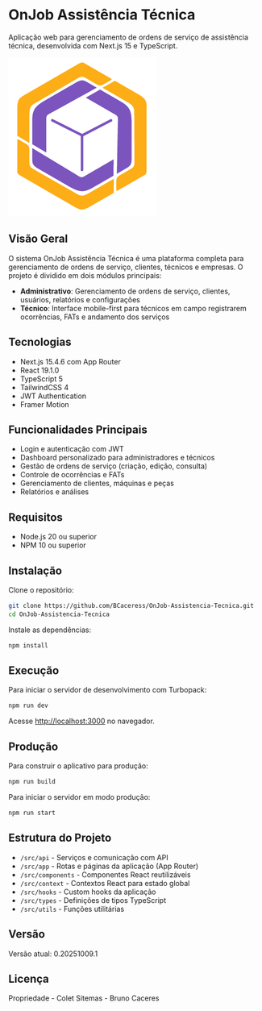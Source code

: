 # OnJob Assistência Técnica

Aplicação web para gerenciamento de ordens de serviço de assistência técnica, desenvolvida com Next.js 15 e TypeScript.

![Logo OnJob](public/images/logo.png)

## Visão Geral

O sistema OnJob Assistência Técnica é uma plataforma completa para gerenciamento de ordens de serviço, clientes, técnicos e empresas. O projeto é dividido em dois módulos principais:

- **Administrativo**: Gerenciamento de ordens de serviço, clientes, usuários, relatórios e configurações
- **Técnico**: Interface mobile-first para técnicos em campo registrarem ocorrências, FATs e andamento dos serviços

## Tecnologias

- Next.js 15.4.6 com App Router
- React 19.1.0
- TypeScript 5
- TailwindCSS 4
- JWT Authentication
- Framer Motion

## Funcionalidades Principais

- Login e autenticação com JWT
- Dashboard personalizado para administradores e técnicos
- Gestão de ordens de serviço (criação, edição, consulta)
- Controle de ocorrências e FATs
- Gerenciamento de clientes, máquinas e peças
- Relatórios e análises

## Requisitos

- Node.js 20 ou superior
- NPM 10 ou superior

## Instalação

Clone o repositório:

```bash
git clone https://github.com/BCaceress/OnJob-Assistencia-Tecnica.git
cd OnJob-Assistencia-Tecnica
```

Instale as dependências:

```bash
npm install
```

## Execução

Para iniciar o servidor de desenvolvimento com Turbopack:

```bash
npm run dev
```

Acesse [http://localhost:3000](http://localhost:3000) no navegador.

## Produção

Para construir o aplicativo para produção:

```bash
npm run build
```

Para iniciar o servidor em modo produção:

```bash
npm run start
```

## Estrutura do Projeto

- `/src/api` - Serviços e comunicação com API
- `/src/app` - Rotas e páginas da aplicação (App Router)
- `/src/components` - Componentes React reutilizáveis
- `/src/context` - Contextos React para estado global
- `/src/hooks` - Custom hooks da aplicação
- `/src/types` - Definições de tipos TypeScript
- `/src/utils` - Funções utilitárias

## Versão

Versão atual: 0.20251009.1

## Licença

Propriedade - Colet Sitemas - Bruno Caceres
